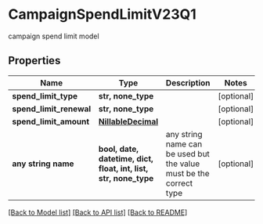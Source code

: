 # CampaignSpendLimitV23Q1

campaign spend limit model

## Properties
Name | Type | Description | Notes
------------ | ------------- | ------------- | -------------
**spend_limit_type** | **str, none_type** |  | [optional] 
**spend_limit_renewal** | **str, none_type** |  | [optional] 
**spend_limit_amount** | [**NillableDecimal**](NillableDecimal.md) |  | [optional] 
**any string name** | **bool, date, datetime, dict, float, int, list, str, none_type** | any string name can be used but the value must be the correct type | [optional]

[[Back to Model list]](../README.md#documentation-for-models) [[Back to API list]](../README.md#documentation-for-api-endpoints) [[Back to README]](../README.md)


